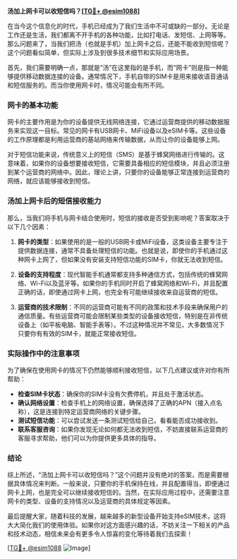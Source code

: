 **汤加上网卡可以收短信吗？[[TG💪+ @esim1088](https://t.me/s/esim1088)]**

在当今这个信息化的时代，手机已经成为了我们生活中不可或缺的一部分。无论是工作还是生活，我们都离不开手机的各种功能，比如打电话、发短信、上网等等。那么问题来了，当我们把汤（也就是手机）加上网卡之后，还能不能收到短信呢？这个问题看似简单，但实际上涉及到很多技术细节和实际应用场景。

首先，我们需要明确一点，那就是“汤”在这里指的是手机，而“网卡”则是指一种能够提供移动数据连接的设备。通常情况下，手机自带的SIM卡是用来接收语音通话和短信服务的。而当你使用网卡时，情况可能会有所不同。

### 网卡的基本功能

网卡的主要作用是为你的设备提供无线网络连接，它通过运营商提供的移动数据服务来实现这一目标。常见的网卡有USB网卡、MiFi设备以及eSIM卡等。这些设备的工作原理都是利用运营商的基站网络来传输数据，从而让你的设备能够上网。

对于短信功能来说，传统意义上的短信（SMS）是基于蜂窝网络进行传输的。这意味着，如果你的设备想要接收短信，它需要具备相应的短信模块，并且必须注册到某个运营商的网络中。因此，理论上讲，只要你的设备能够正常连接到运营商的网络，就应该能够接收到短信。

### 汤加上网卡后的短信接收能力

那么，当我们将手机与网卡结合使用时，短信的接收是否受到影响呢？答案取决于以下几个因素：

1. **网卡的类型**：如果使用的是一般的USB网卡或MiFi设备，这类设备主要专注于提供数据连接，通常不具备处理短信的功能。也就是说，即使你的手机通过这种网卡上网了，但如果没有安装支持短信功能的SIM卡，你就无法收到短信。

2. **设备的支持程度**：现代智能手机通常都支持多种通信方式，包括传统的蜂窝网络、Wi-Fi以及蓝牙等。如果你的手机同时开启了蜂窝网络和Wi-Fi，并且配置正确的话，即使通过网卡上网，也完全有可能继续接收来自运营商的短信。

3. **运营商的技术限制**：不同的运营商可能有不同的政策和技术手段来确保用户的通信质量。有些运营商可能会限制某些类型的设备接收短信，特别是在非传统设备上（如平板电脑、智能手表等）。不过这种情况并不常见，大多数情况下只要你有有效的SIM卡，就能正常接收短信。

### 实际操作中的注意事项

为了确保在使用网卡的情况下仍然能够顺利接收短信，以下几点建议或许对你有所帮助：

- **检查SIM卡状态**：确保你的SIM卡没有欠费停机，并且处于激活状态。
- **确认网络设置**：检查手机上的网络设置，确保选择了正确的APN（接入点名称），这是连接到特定运营商网络的关键步骤。
- **测试短信功能**：可以尝试发送一条测试短信给自己，看看能否成功接收到。
- **联系客服咨询**：如果你发现无论如何都无法收到短信，不妨直接联系运营商的客服寻求帮助，他们可以为你提供更多具体的指导。

### 结论

综上所述，“汤加上网卡可以收短信吗？”这个问题并没有绝对的答案，而是需要根据具体情况来判断。一般来说，只要你的手机保持在线，并且配置得当，即便通过网卡上网，也是完全可以继续接收短信的。当然，在实际应用过程中，还需要注意网卡的类型、设备的支持情况以及运营商的具体规定等因素。

最后提醒大家，随着科技的发展，越来越多的新型设备开始支持eSIM技术，这将大大简化我们的使用体验。如果你对这方面感兴趣的话，不妨关注一下相关的产品和技术动态，相信未来会有更多令人惊喜的变化等待着我们去探索！

[[TG💪+ @esim1088](https://t.me/s/esim1088) ![Image](https://i.postimg.cc/4NQfJmqS/Snipaste-2025-05-13-00-14-12.png)]